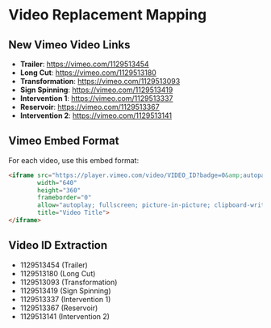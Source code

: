 # Video Replacement Mapping

## New Vimeo Video Links
- **Trailer**: https://vimeo.com/1129513454
- **Long Cut**: https://vimeo.com/1129513180
- **Transformation**: https://vimeo.com/1129513093
- **Sign Spinning**: https://vimeo.com/1129513419
- **Intervention 1**: https://vimeo.com/1129513337
- **Reservoir**: https://vimeo.com/1129513367
- **Intervention 2**: https://vimeo.com/1129513141

## Vimeo Embed Format
For each video, use this embed format:
```html
<iframe src="https://player.vimeo.com/video/VIDEO_ID?badge=0&amp;autopause=0&amp;player_id=0&amp;app_id=58479" 
        width="640" 
        height="360" 
        frameborder="0" 
        allow="autoplay; fullscreen; picture-in-picture; clipboard-write" 
        title="Video Title">
</iframe>
```

## Video ID Extraction
- 1129513454 (Trailer)
- 1129513180 (Long Cut)
- 1129513093 (Transformation)
- 1129513419 (Sign Spinning)
- 1129513337 (Intervention 1)
- 1129513367 (Reservoir)
- 1129513141 (Intervention 2)


